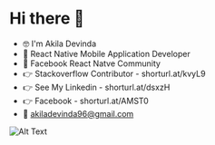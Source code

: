 # Hi there 👋

- 🤓 I'm Akila Devinda
- 📱 React Native Mobile Application Developer
- 🤖 Facebook React Natve Community 
- 👉 Stackoverflow Contributor - shorturl.at/kvyL9
- 👉 See My Linkedin - shorturl.at/dsxzH
- 👉 Facebook - shorturl.at/AMST0
- 📧 akiladevinda96@gmail.com

![Alt Text](https://i.stack.imgur.com/dwyhW.gif)
